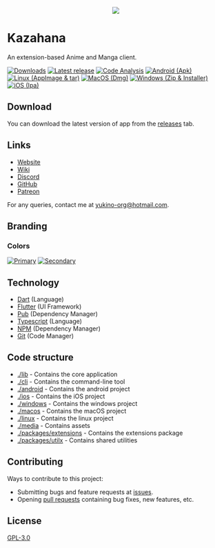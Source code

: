 <p align="center">
    <img src="https://github.com/yukino-org/media/blob/main/images/subbanners/gh-kazahana-banner.png?raw=true">
</p>

# Kazahana

An extension-based Anime and Manga client.

[![Downloads](https://img.shields.io/github/downloads/yukino-org/kazahana/total.svg?style=flat)](https://github.com/yukino-org/kazahana/releases/)
[![Latest release](https://img.shields.io/github/release/yukino-org/kazahana.svg?style=flat)](https://github.com/yukino-org/kazahana/releases/)
[![Code Analysis](https://github.com/yukino-org/kazahana/actions/workflows/code-analysis.yml/badge.svg)](https://github.com/yukino-org/kazahana/actions/workflows/code-analysis.yml)
[![Android (Apk)](https://github.com/yukino-org/kazahana/actions/workflows/android-build.yml/badge.svg)](https://github.com/yukino-org/kazahana/actions/workflows/android-build.yml)
[![Linux (AppImage & tar)](https://github.com/yukino-org/kazahana/actions/workflows/linux-build.yml/badge.svg)](https://github.com/yukino-org/kazahana/actions/workflows/linux-build.yml)
[![MacOS (Dmg)](https://github.com/yukino-org/kazahana/actions/workflows/macos-build.yml/badge.svg)](https://github.com/yukino-org/kazahana/actions/workflows/macos-build.yml)
[![Windows (Zip & Installer)](https://github.com/yukino-org/kazahana/actions/workflows/windows-build.yml/badge.svg)](https://github.com/yukino-org/kazahana/actions/workflows/windows-build.yml)
[![iOS (Ipa)](https://github.com/yukino-org/kazahana/actions/workflows/ios-build.yml/badge.svg)](https://github.com/yukino-org/kazahana/actions/workflows/ios-build.yml)

## Download

You can download the latest version of app from the [releases](https://github.com/yukino-org/kazahana/releases) tab.

## Links

-   [Website](https://yukino-org.github.io/)
-   [Wiki](https://yukino-org.github.io/wiki/)
-   [Discord](https://yukino-org.github.io/discord/)
-   [GitHub](https://github.com/yukino-org/kazahana/)
-   [Patreon](https://patreon.com/yukino_app/)

For any queries, contact me at [yukino-org@hotmail.com](mailto:yukino-org@hotmail.com).

## Branding

### Colors

[![Primary](https://img.shields.io/badge/Primary-%236366F1-white.svg?style=flat&color=6366F1)](https://img.shields.io/badge/Indigo-%236366F1-white.svg?color=6366F1) [![Secondary](https://img.shields.io/badge/Secondary-%2318181b-white.svg?style=flat&color=18181b)](https://img.shields.io/badge/Indigo-%236366F1-white.svg?color=6366F1)

## Technology

-   [Dart](https://dart.dev/) (Language)
-   [Flutter](https://flutter.dev/) (UI Framework)
-   [Pub](https://pub.dev/) (Dependency Manager)
-   [Typescript](https://typescriptlang.org/) (Language)
-   [NPM](https://npmjs.com/) (Dependency Manager)
-   [Git](https://git-scm.com/) (Code Manager)

## Code structure

-   [./lib](./lib) - Contains the core application
-   [./cli](./cli) - Contains the command-line tool
-   [./android](./android) - Contains the android project
-   [./ios](./ios) - Contains the iOS project
-   [./windows](./windows) - Contains the windows project
-   [./macos](./macos) - Contains the macOS project
-   [./linux](./linux) - Contains the linux project
-   [./media](./media) - Contains assets
-   [./packages/extensions](./packages/extensions) - Contains the extensions package
-   [./packages/utilx](./packages/utilx) - Contains shared utilities

## Contributing

Ways to contribute to this project:

-   Submitting bugs and feature requests at [issues](https://github.com/yukino-org/kazahana/issues).
-   Opening [pull requests](https://github.com/yukino-org/kazahana/pulls) containing bug fixes, new features, etc.

## License

[GPL-3.0](./LICENSE)

